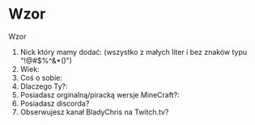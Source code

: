 # Wzor
Wzor
1. Nick który mamy dodać: (wszystko z małych liter i bez znaków typu "!@#$%^&*()")
2. Wiek:
3. Coś o sobie:
4. Dlaczego Ty?:
5. Posiadasz orginalną/piracką wersje MineCraft?:
6. Posiadasz discorda?
7. Obserwujesz kanał BladyChris na Twitch.tv?
